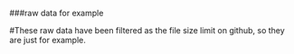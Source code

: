###raw data for example

#These raw data have been filtered as the file size limit on github, so they are just for example. 
